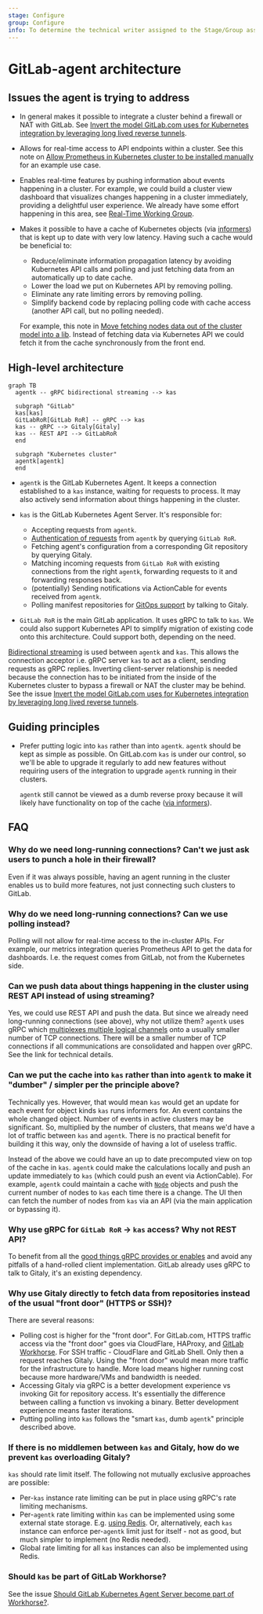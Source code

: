 ```yaml
---
stage: Configure
group: Configure
info: To determine the technical writer assigned to the Stage/Group associated with this page, see https://about.gitlab.com/handbook/engineering/ux/technical-writing/#designated-technical-writers
---
```


# GitLab-agent architecture

## Issues the agent is trying to address

- In general makes it possible to integrate a cluster behind a firewall or NAT with GitLab. See [Invert the model GitLab.com uses for Kubernetes integration by leveraging long lived reverse tunnels](https://gitlab.com/gitlab-org/gitlab/-/issues/212810).
- Allows for real-time access to API endpoints within a cluster. See this note on [Allow Prometheus in Kubernetes cluster to be installed manually](https://gitlab.com/gitlab-org/gitlab/-/issues/218220#note_348729266) for an example use case.
- Enables real-time features by pushing information about events happening in a cluster. For example, we could build a cluster view dashboard that visualizes changes happening in a cluster immediately, providing a delightful user experience. We already have some effort happening in this area, see [Real-Time Working Group](https://about.gitlab.com/company/team/structure/working-groups/real-time/).
- Makes it possible to have a cache of Kubernetes objects (via [informers](https://github.com/kubernetes/client-go/blob/ccd5becdffb7fd8006e31341baaaacd14db2dcb7/tools/cache/shared_informer.go#L34-L183)) that is kept up to date with very low latency. Having such a cache would be beneficial to:

  - Reduce/eliminate information propagation latency by avoiding Kubernetes API calls and polling and just fetching data from an automatically up to date cache.
  - Lower the load we put on Kubernetes API by removing polling.
  - Eliminate any rate limiting errors by removing polling.
  - Simplify backend code by replacing polling code with cache access (another API call, but no polling needed).

  For example, this note in [Move fetching nodes data out of the cluster model into a lib](https://gitlab.com/gitlab-org/gitlab/-/issues/217792#note_348582537). Instead of fetching data via Kubernetes API we could fetch it from the cache synchronously from the front end.

## High-level architecture

```mermaid
graph TB
  agentk -- gRPC bidirectional streaming --> kas

  subgraph "GitLab"
  kas[kas]
  GitLabRoR[GitLab RoR] -- gRPC --> kas
  kas -- gRPC --> Gitaly[Gitaly]
  kas -- REST API --> GitLabRoR
  end

  subgraph "Kubernetes cluster"
  agentk[agentk]
  end
```

- `agentk` is the GitLab Kubernetes Agent. It keeps a connection established to a `kas` instance, waiting for requests to process. It may also actively send information about things happening in the cluster.

- `kas` is the GitLab Kubernetes Agent Server. It's responsible for:
  - Accepting requests from `agentk`.
  - [Authentication of requests](identity_and_auth.md) from `agentk` by querying `GitLab RoR`.
  - Fetching agent's configuration from a corresponding Git repository by querying Gitaly.
  - Matching incoming requests from `GitLab RoR` with existing connections from the right `agentk`, forwarding requests to it and forwarding responses back.
  - (potentially) Sending notifications via ActionCable for events received from `agentk`.
  - Polling manifest repositories for [GitOps support](gitops.md) by talking to Gitaly.

- `GitLab RoR` is the main GitLab application. It uses gRPC to talk to `kas`. We could also support Kubernetes API to simplify migration of existing code onto this architecture. Could support both, depending on the need.

[Bidirectional streaming](https://grpc.io/docs/guides/concepts/#bidirectional-streaming-rpc) is used between `agentk` and `kas`. This allows the connection acceptor i.e. gRPC server `kas` to act as a client, sending requests as gRPC replies. Inverting client-server relationship is needed because the connection has to be initiated from the inside of the Kubernetes cluster to bypass a firewall or NAT the cluster may be behind. See the issue [Invert the model GitLab.com uses for Kubernetes integration by leveraging long lived reverse tunnels](https://gitlab.com/gitlab-org/gitlab/-/issues/212810).

## Guiding principles

- Prefer putting logic into `kas` rather than into `agentk`. `agentk` should be kept as simple as possible. On GitLab.com `kas` is under our control, so we'll be able to upgrade it regularly to add new features without requiring users of the integration to upgrade `agentk` running in their clusters.

  `agentk` still cannot be viewed as a dumb reverse proxy because it will likely have functionality on top of the cache ([via informers](https://github.com/kubernetes/client-go/blob/ccd5becdffb7fd8006e31341baaaacd14db2dcb7/tools/cache/shared_informer.go#L34-L183)).

## FAQ

### Why do we need long-running connections? Can't we just ask users to punch a hole in their firewall?

Even if it was always possible, having an agent running in the cluster enables us to build more features, not just connecting such clusters to GitLab.

### Why do we need long-running connections? Can we use polling instead?

Polling will not allow for real-time access to the in-cluster APIs. For example, our metrics integration queries Prometheus API to get the data for dashboards. I.e. the request comes from GitLab, not from the Kubernetes side.

### Can we push data about things happening in the cluster using REST API instead of using streaming?

Yes, we could use REST API and push the data. But since we already need long-running connections (see above), why not utilize them? `agentk` uses gRPC which [multiplexes multiple logical channels](https://www.cncf.io/blog/2018/08/31/grpc-on-http-2-engineering-a-robust-high-performance-protocol/) onto a usually smaller number of TCP connections. There will be a smaller number of TCP connections if all communications are consolidated and happen over gRPC. See the link for technical details.

### Can we put the cache into `kas` rather than into `agentk` to make it "dumber" / simpler per the principle above?

Technically yes. However, that would mean `kas` would get an update for each event for object kinds `kas` runs informers for. An event contains the whole changed object. Number of events in active clusters may be significant. So, multiplied by the number of clusters, that means we'd have a lot of traffic between `kas` and `agentk`. There is no practical benefit for building it this way, only the downside of having a lot of useless traffic.

Instead of the above we could have an up to date precomputed view on top of the cache in `kas`. `agentk` could make the calculations locally and push an update immediately to `kas` (which could push an event via ActionCable). For example, `agentk` could maintain a cache with [`Node`](https://kubernetes.io/docs/concepts/architecture/nodes/) objects and push the current number of nodes to `kas` each time there is a change. The UI then can fetch the number of nodes from `kas` via an API (via the main application or bypassing it).

### Why use gRPC for `GitLab RoR` -> `kas` access? Why not REST API?

To benefit from all the [good things gRPC provides or enables](https://grpc.io/faq/) and avoid any pitfalls of a hand-rolled client implementation. GitLab already uses gRPC to talk to Gitaly, it's an existing dependency.

### Why use Gitaly directly to fetch data from repositories instead of the usual "front door" (HTTPS or SSH)?

There are several reasons:

- Polling cost is higher for the "front door". For GitLab.com, HTTPS traffic access via the "front door" goes via CloudFlare, HAProxy, and [GitLab Workhorse](https://gitlab.com/gitlab-org/gitlab-workhorse/). For SSH traffic - CloudFlare and GitLab Shell. Only then a request reaches Gitaly. Using the "front door" would mean more traffic for the infrastructure to handle. More load means higher running cost because more hardware/VMs and bandwidth is needed.
- Accessing Gitaly via gRPC is a better development experience vs invoking Git for repository access. It's essentially the difference between calling a function vs invoking a binary. Better development experience means faster iterations.
- Putting polling into `kas` follows the "smart `kas`, dumb `agentk`" principle described above.

### If there is no middlemen between `kas` and Gitaly, how do we prevent `kas` overloading Gitaly?

`kas` should rate limit itself. The following not mutually exclusive approaches are possible:

- Per-`kas` instance rate limiting can be put in place using gRPC's rate limiting mechanisms.
- Per-`agentk` rate limiting within `kas` can be implemented using some external state storage. E.g. [using Redis](https://redislabs.com/redis-best-practices/basic-rate-limiting/). Or, alternatively, each `kas` instance can enforce per-`agentk` limit just for itself - not as good, but much simpler to implement (no Redis needed).
- Global rate limiting for all `kas` instances can also be implemented using Redis.

### Should `kas` be part of GitLab Workhorse?

See the issue [Should GitLab Kubernetes Agent Server become part of Workhorse?](https://gitlab.com/gitlab-org/gitlab/-/issues/232064).
